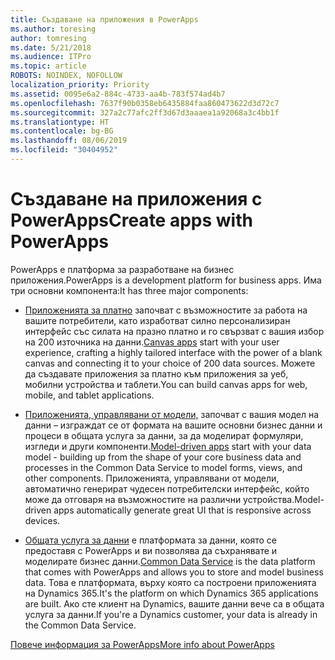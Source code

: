 ```yaml
---
title: Създаване на приложения в PowerApps
ms.author: toresing
author: tomresing
ms.date: 5/21/2018
ms.audience: ITPro
ms.topic: article
ROBOTS: NOINDEX, NOFOLLOW
localization_priority: Priority
ms.assetid: 0095e6a2-884c-4733-aa4b-783f574ad4b7
ms.openlocfilehash: 7637f90b0358eb6435884faa860473622d3d72c7
ms.sourcegitcommit: 327a2c77afc2ff3d67d3aaaea1a92068a3c4bb1f
ms.translationtype: HT
ms.contentlocale: bg-BG
ms.lasthandoff: 08/06/2019
ms.locfileid: "30404952"
---
```

# <a name="create-apps-with-powerapps"></a><span data-ttu-id="7f9c8-102">Създаване на приложения с PowerApps</span><span class="sxs-lookup"><span data-stu-id="7f9c8-102">Create apps with PowerApps</span></span>

<span data-ttu-id="7f9c8-103">PowerApps е платформа за разработване на бизнес приложения.</span><span class="sxs-lookup"><span data-stu-id="7f9c8-103">PowerApps is a development platform for business apps.</span></span> <span data-ttu-id="7f9c8-104">Има три основни компонента:</span><span class="sxs-lookup"><span data-stu-id="7f9c8-104">It has three major components:</span></span> 
  
- <span data-ttu-id="7f9c8-105">[Приложенията за платно](https://go.microsoft.com/fwlink/?linkid=874495) започват с възможностите за работа на вашите потребители, като изработват силно персонализиран интерфейс със силата на празно платно и го свързват с вашия избор на 200 източника на данни.</span><span class="sxs-lookup"><span data-stu-id="7f9c8-105">[Canvas apps](https://go.microsoft.com/fwlink/?linkid=874495) start with your user experience, crafting a highly tailored interface with the power of a blank canvas and connecting it to your choice of 200 data sources.</span></span> <span data-ttu-id="7f9c8-106">Можете да създавате приложения за платно към приложения за уеб, мобилни устройства и таблети.</span><span class="sxs-lookup"><span data-stu-id="7f9c8-106">You can build canvas apps for web, mobile, and tablet applications.</span></span> 
    
- <span data-ttu-id="7f9c8-107">[Приложенията, управлявани от модели,](https://go.microsoft.com/fwlink/?linkid=874496) започват с вашия модел на данни – изграждат се от формата на вашите основни бизнес данни и процеси в общата услуга за данни, за да моделират формуляри, изгледи и други компоненти.</span><span class="sxs-lookup"><span data-stu-id="7f9c8-107">[Model-driven apps](https://go.microsoft.com/fwlink/?linkid=874496) start with your data model - building up from the shape of your core business data and processes in the Common Data Service to model forms, views, and other components.</span></span> <span data-ttu-id="7f9c8-108">Приложенията, управлявани от модели, автоматично генерират чудесен потребителски интерфейс, който може да отговаря на възможностите на различни устройства.</span><span class="sxs-lookup"><span data-stu-id="7f9c8-108">Model-driven apps automatically generate great UI that is responsive across devices.</span></span> 
    
- <span data-ttu-id="7f9c8-109">[Общата услуга за данни](https://go.microsoft.com/fwlink/?linkid=874497) е платформата за данни, която се предоставя с PowerApps и ви позволява да съхранявате и моделирате бизнес данни.</span><span class="sxs-lookup"><span data-stu-id="7f9c8-109">[Common Data Service](https://go.microsoft.com/fwlink/?linkid=874497) is the data platform that comes with PowerApps and allows you to store and model business data.</span></span> <span data-ttu-id="7f9c8-110">Това е платформата, върху която са построени приложенията на Dynamics 365.</span><span class="sxs-lookup"><span data-stu-id="7f9c8-110">It's the platform on which Dynamics 365 applications are built.</span></span> <span data-ttu-id="7f9c8-111">Ако сте клиент на Dynamics, вашите данни вече са в общата услуга за данни.</span><span class="sxs-lookup"><span data-stu-id="7f9c8-111">If you're a Dynamics customer, your data is already in the Common Data Service.</span></span> 
    
[<span data-ttu-id="7f9c8-112">Повече информация за PowerApps</span><span class="sxs-lookup"><span data-stu-id="7f9c8-112">More info about PowerApps</span></span>](https://go.microsoft.com/fwlink/?linkid=874498)
  

